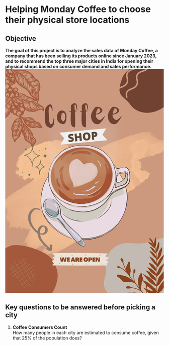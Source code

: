 # Helping Monday Coffee to choose their physical store locations
## Objective
**The goal of this project is to analyze the sales data of Monday Coffee, a company that has been selling its products online since January 2023, and to recommend the top three major cities in India for opening their physical shops based on consumer demand and sales performance.**
![Company Logo](https://github.com/TanvirRaihanKhan/Helping-a-Coffee-Shop-to-expand-their-business-with-help-of-SQL/blob/main/coffee_shop.webp)
## Key questions to be answered before picking a city 
1. **Coffee Consumers Count**  
   How many people in each city are estimated to consume coffee, given that 25% of the population does?


